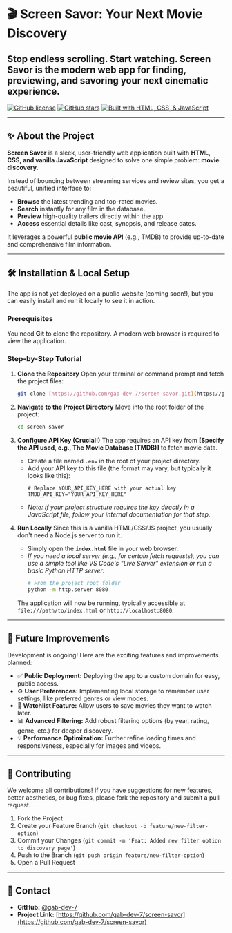 # 🎬 Screen Savor: Your Next Movie Discovery

## Stop endless scrolling. Start watching. Screen Savor is the modern web app for finding, previewing, and savoring your next cinematic experience.

[![GitHub license](https://img.shields.io/github/license/gab-dev-7/screen-savor?style=flat-square)](LICENSE)
[![GitHub stars](https://img.shields.io/github/stars/gab-dev-7/screen-savor?style=flat-square&color=yellow)](https://github.com/gab-dev-7/screen-savor/stargazers)
[![Built with HTML, CSS, & JavaScript](https://img.shields.io/badge/Tech-HTML%20%7C%20CSS%20%7C%20JS-blue?style=flat-square)](https://github.com/gab-dev-7/screen-savor/search?l=javascript)

---

## ✨ About the Project

**Screen Savor** is a sleek, user-friendly web application built with **HTML, CSS, and vanilla JavaScript** designed to solve one simple problem: **movie discovery**.

Instead of bouncing between streaming services and review sites, you get a beautiful, unified interface to:

* **Browse** the latest trending and top-rated movies.
* **Search** instantly for any film in the database.
* **Preview** high-quality trailers directly within the app.
* **Access** essential details like cast, synopsis, and release dates.

It leverages a powerful **public movie API** (e.g., TMDB) to provide up-to-date and comprehensive film information.

---

## 🛠️ Installation & Local Setup

The app is not yet deployed on a public website (coming soon!), but you can easily install and run it locally to see it in action.

### Prerequisites

You need **Git** to clone the repository. A modern web browser is required to view the application.

### Step-by-Step Tutorial

1.  **Clone the Repository**
    Open your terminal or command prompt and fetch the project files:

    ```bash
    git clone [https://github.com/gab-dev-7/screen-savor.git](https://github.com/gab-dev-7/screen-savor.git)
    ```

2.  **Navigate to the Project Directory**
    Move into the root folder of the project:

    ```bash
    cd screen-savor
    ```

3.  **Configure API Key (Crucial!)**
    The app requires an API key from **[Specify the API used, e.g., The Movie Database (TMDB)]** to fetch movie data.

    * Create a file named `.env` in the root of your project directory.
    * Add your API key to this file (the format may vary, but typically it looks like this):
        ```
        # Replace YOUR_API_KEY_HERE with your actual key
        TMDB_API_KEY="YOUR_API_KEY_HERE" 
        ```
    * *Note: If your project structure requires the key directly in a JavaScript file, follow your internal documentation for that step.*

4.  **Run Locally**
    Since this is a vanilla HTML/CSS/JS project, you usually don't need a Node.js server to run it.

    * Simply open the **`index.html`** file in your web browser.
    * *If you need a local server (e.g., for certain fetch requests), you can use a simple tool like VS Code's "Live Server" extension or run a basic Python HTTP server:*
        ```bash
        # From the project root folder
        python -m http.server 8080
        ```

    The application will now be running, typically accessible at `file:///path/to/index.html` or `http://localhost:8080`.

---

## 🚀 Future Improvements

Development is ongoing! Here are the exciting features and improvements planned:

* ✅ **Public Deployment:** Deploying the app to a custom domain for easy, public access.
* ⚙️ **User Preferences:** Implementing local storage to remember user settings, like preferred genres or view modes.
* 🌟 **Watchlist Feature:** Allow users to save movies they want to watch later.
* 📊 **Advanced Filtering:** Add robust filtering options (by year, rating, genre, etc.) for deeper discovery.
* 💡 **Performance Optimization:** Further refine loading times and responsiveness, especially for images and videos.

---

## 🤝 Contributing

We welcome all contributions! If you have suggestions for new features, better aesthetics, or bug fixes, please fork the repository and submit a pull request.

1.  Fork the Project
2.  Create your Feature Branch (`git checkout -b feature/new-filter-option`)
3.  Commit your Changes (`git commit -m 'Feat: Added new filter option to discovery page'`)
4.  Push to the Branch (`git push origin feature/new-filter-option`)
5.  Open a Pull Request

---

## 📧 Contact

* **GitHub:** [@gab-dev-7](https://github.com/gab-dev-7)
* **Project Link:** [https://github.com/gab-dev-7/screen-savor](https://github.com/gab-dev-7/screen-savor)
